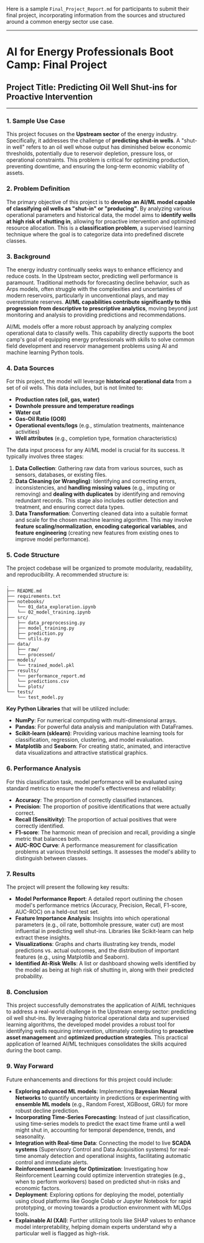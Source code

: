 Here is a sample `Final_Project_Report.md` for participants to submit their final project, incorporating information from the sources and structured around a common energy sector use case.

***

# AI for Energy Professionals Boot Camp: Final Project

## Project Title: **Predicting Oil Well Shut-ins for Proactive Intervention**

---

### 1. **Sample Use Case**

This project focuses on the **Upstream sector** of the energy industry. Specifically, it addresses the challenge of **predicting shut-in wells**. A "shut-in well" refers to an oil well whose output has diminished below economic thresholds, potentially due to reservoir depletion, pressure loss, or operational constraints. This problem is critical for optimizing production, preventing downtime, and ensuring the long-term economic viability of assets.

### 2. **Problem Definition**

The primary objective of this project is to **develop an AI/ML model capable of classifying oil wells as "shut-in" or "producing"**. By analyzing various operational parameters and historical data, the model aims to **identify wells at high risk of shutting in**, allowing for proactive intervention and optimized resource allocation. This is a **classification problem**, a supervised learning technique where the goal is to categorize data into predefined discrete classes.

### 3. **Background**

The energy industry continually seeks ways to enhance efficiency and reduce costs. In the Upstream sector, predicting well performance is paramount. Traditional methods for forecasting decline behavior, such as Arps models, often struggle with the complexities and uncertainties of modern reservoirs, particularly in unconventional plays, and may overestimate reserves. **AI/ML capabilities contribute significantly to this progression from descriptive to prescriptive analytics**, moving beyond just monitoring and analysis to providing predictions and recommendations.

AI/ML models offer a more robust approach by analyzing complex operational data to classify wells. This capability directly supports the boot camp's goal of equipping energy professionals with skills to solve common field development and reservoir management problems using AI and machine learning Python tools.

### 4. **Data Sources**

For this project, the model will leverage **historical operational data** from a set of oil wells. This data includes, but is not limited to:
*   **Production rates (oil, gas, water)**
*   **Downhole pressure and temperature readings**
*   **Water cut**
*   **Gas-Oil Ratio (GOR)**
*   **Operational events/logs** (e.g., stimulation treatments, maintenance activities)
*   **Well attributes** (e.g., completion type, formation characteristics)

The data input process for any AI/ML model is crucial for its success. It typically involves three stages:
1.  **Data Collection**: Gathering raw data from various sources, such as sensors, databases, or existing files.
2.  **Data Cleaning (or Wrangling)**: Identifying and correcting errors, inconsistencies, and **handling missing values** (e.g., imputing or removing) and **dealing with duplicates** by identifying and removing redundant records. This stage also includes outlier detection and treatment, and ensuring correct data types.
3.  **Data Transformation**: Converting cleaned data into a suitable format and scale for the chosen machine learning algorithm. This may involve **feature scaling/normalization**, **encoding categorical variables**, and **feature engineering** (creating new features from existing ones to improve model performance).

### 5. **Code Structure**

The project codebase will be organized to promote modularity, readability, and reproducibility. A recommended structure is:

```
.
├── README.md
├── requirements.txt
├── notebooks/
│   └── 01_data_exploration.ipynb
│   └── 02_model_training.ipynb
├── src/
│   ├── data_preprocessing.py
│   ├── model_training.py
│   ├── prediction.py
│   └── utils.py
├── data/
│   ├── raw/
│   └── processed/
├── models/
│   └── trained_model.pkl
├── results/
│   └── performance_report.md
│   └── predictions.csv
│   └── plots/
└── tests/
    └── test_model.py
```

**Key Python Libraries** that will be utilized include:
*   **NumPy**: For numerical computing with multi-dimensional arrays.
*   **Pandas**: For powerful data analysis and manipulation with DataFrames.
*   **Scikit-learn (sklearn)**: Providing various machine learning tools for classification, regression, clustering, and model evaluation.
*   **Matplotlib** and **Seaborn**: For creating static, animated, and interactive data visualizations and attractive statistical graphics.

### 6. **Performance Analysis**

For this classification task, model performance will be evaluated using standard metrics to ensure the model's effectiveness and reliability:
*   **Accuracy**: The proportion of correctly classified instances.
*   **Precision**: The proportion of positive identifications that were actually correct.
*   **Recall (Sensitivity)**: The proportion of actual positives that were correctly identified.
*   **F1-score**: The harmonic mean of precision and recall, providing a single metric that balances both.
*   **AUC-ROC Curve**: A performance measurement for classification problems at various threshold settings. It assesses the model's ability to distinguish between classes.

### 7. **Results**

The project will present the following key results:
*   **Model Performance Report**: A detailed report outlining the chosen model's performance metrics (Accuracy, Precision, Recall, F1-score, AUC-ROC) on a held-out test set.
*   **Feature Importance Analysis**: Insights into which operational parameters (e.g., oil rate, bottomhole pressure, water cut) are most influential in predicting well shut-ins. Libraries like Scikit-learn can help extract these insights.
*   **Visualizations**: Graphs and charts illustrating key trends, model predictions vs. actual outcomes, and the distribution of important features (e.g., using Matplotlib and Seaborn).
*   **Identified At-Risk Wells**: A list or dashboard showing wells identified by the model as being at high risk of shutting in, along with their predicted probability.

### 8. **Conclusion**

This project successfully demonstrates the application of AI/ML techniques to address a real-world challenge in the Upstream energy sector: predicting oil well shut-ins. By leveraging historical operational data and supervised learning algorithms, the developed model provides a robust tool for identifying wells requiring intervention, ultimately contributing to **proactive asset management** and **optimized production strategies**. This practical application of learned AI/ML techniques consolidates the skills acquired during the boot camp.

### 9. **Way Forward**

Future enhancements and directions for this project could include:
*   **Exploring advanced ML models**: Implementing **Bayesian Neural Networks** to quantify uncertainty in predictions or experimenting with **ensemble ML models** (e.g., Random Forest, XGBoost, GRU) for more robust decline prediction.
*   **Incorporating Time-Series Forecasting**: Instead of just classification, using time-series models to predict the exact time frame until a well might shut in, accounting for temporal dependence, trends, and seasonality.
*   **Integration with Real-time Data**: Connecting the model to live **SCADA systems** (Supervisory Control and Data Acquisition systems) for real-time anomaly detection and operational insights, facilitating automatic control and immediate alerts.
*   **Reinforcement Learning for Optimization**: Investigating how Reinforcement Learning could optimize intervention strategies (e.g., when to perform workovers) based on predicted shut-in risks and economic factors.
*   **Deployment**: Exploring options for deploying the model, potentially using cloud platforms like Google Colab or Jupyter Notebook for rapid prototyping, or moving towards a production environment with MLOps tools.
*   **Explainable AI (XAI)**: Further utilizing tools like SHAP values to enhance model interpretability, helping domain experts understand why a particular well is flagged as high-risk.